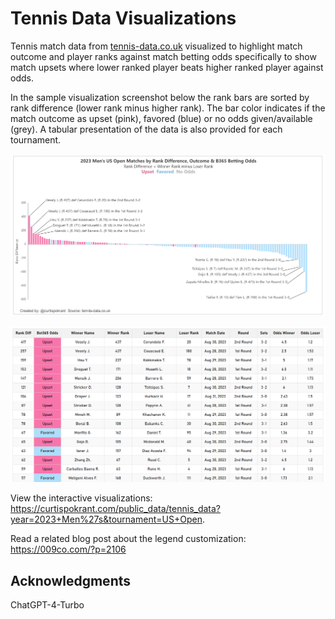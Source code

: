 # Tennis Data Visualizations

Tennis match data from <a href="http://tennis-data.co.uk" target="_blank">tennis-data.co.uk</a> visualized to highlight match outcome and player ranks against match betting odds specifically to show match upsets where lower ranked player beats higher ranked player against odds.

In the sample visualization screenshot below the rank bars are sorted by rank difference (lower rank minus higher rank). The bar color indicates if the match outcome as upset (pink), favored (blue) or no odds given/available (grey). A tabular presentation of the data is also provided for each tournament.

![Sample visualization - 2023 Men's US Open](2023-Mens-US-Open.png)

![Sample visualization - 2023 Men's US Open Table](2023-Mens-US-Open-table.png)


View the interactive visualizations: <a href="https://curtispokrant.com/public_data/tennis_data?year=2023+Men%27s&tournament=US+Open" target="_blank">https://curtispokrant.com/public_data/tennis_data?year=2023+Men%27s&tournament=US+Open</a>.

Read a related blog post about the legend customization: <a href="https://009co.com/?p=2106" target="_blank">https://009co.com/?p=2106</a>

## Acknowledgments

ChatGPT-4-Turbo
